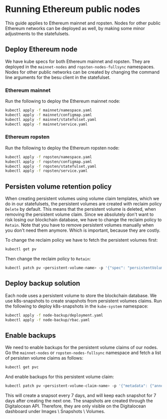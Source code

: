 # Running Ethereum public nodes

This guide applies to Ethereum mainnet and ropsten. Nodes for other public Ethereum networks can be deployed as well, by making some minor adjustments to the statefulsets.

## Deploy Ethereum node

We have kube specs for both Ethereum mainnet and ropsten. They are deployed in the `mainnet-nodes` and `ropsten-nodes-fullsync` namespaces. Nodes for other public networks can be created by changing the command line arguments for the besu client in the statefulset.

### Ethereum mainnet

Run the following to deploy the Ethereum mainnet node:

```bash
kubectl apply -f mainnet/namespace.yaml
kubectl apply -f mainnet/configmap.yaml
kubectl apply -f mainnet/statefulset.yaml
kubectl apply -f mainnet/service.yaml
```

### Ethereum ropsten

Run the following to deploy the Ethereum ropsten node:

```bash
kubectl apply -f ropsten/namespace.yaml
kubectl apply -f ropsten/configmap.yaml
kubectl apply -f ropsten/statefulset.yaml
kubectl apply -f ropsten/service.yaml
```

## Persisten volume retention policy

When creating persistent volumes using volume claim templates, which we do in our statefulsets, the persistent volumes are created with reclaim policy `Delete` by default. This means that the persistent volume is deleted, when removing the persistent volume claim. Since we absolutely don't want to risk losing our blockchain database, we have to change the reclaim policy to `Retain`. Note that you have to remove persistent volumes manually when you don't need them anymore. Which is important, because they are costly.

To change the reclaim policy we have to fetch the persistent volumes first:

```bash
kubectl get pv
```

Then change the reclaim policy to `Retain`:

```bash
kubectl patch pv <persistent-volume-name> -p '{"spec": "persistentVolumeReclaimPolicy":"Retain"}}
```

## Deploy backup solution

Each node uses a persistent volume to store the blockchain database. We use k8s-snapshots to create snapshots from persistent volumes claims. Run the following to deploy k8s-snapshots in the `kube-system` namespace:

```bash
kubectl apply -f node-backup/deployment.yaml
kubectl apply -f node-backup/rbac.yaml
```

## Enable backups

We need to enable backups for the persistent volume claims of our nodes. Go the `mainnet-nodes` or `ropsten-nodes-fullsync` namespace and fetch a list of persisten volume claims as follows:

```bash
kubectl get pvc
```

And enable backups for this persistent volume claim:

```bash
kubectl patch pv <persistent-volume-claim-name> -p '{"metadata": {"annotations": {"backup.kubernetes.io/deltas": "P7D P7D"}}}'
```

This will create a snapsot every 7 days, and will keep each snapshot for 7 days after creating the next one. The snapshots are created through the Digitalocean API. Therefore, they are only visible on the Digitalocean dashboard under Images \ Snapshots \ Volumes.
